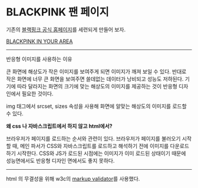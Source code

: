 # BLACKPINK 팬 페이지

기존의 [블랙핑크 공식 홈페이지](https://www.ygfamily.com/artist/main.asp?LANGDIV=K&ATYPE=2&ARTIDX=70)를 세련되게 만들어 보자.

[BLACKPINK IN YOUR AREA](https://bbumjun.github.io/BLACKPINK-fan-page/dist/)

----

반응형 이미지를 사용하는 이유

큰 화면에 해상도가 작은 이미지를 보여주게 되면 이미지가 깨져 보일 수 있다. 반대로 작은 화면에 너무 큰 화면을 보여주면 쓸데없는 데이터가 낭비되고 성능도 저하된다.  기기에 따라 달라지는 화면의 크기에 맞는 해상도의 이미지를 제공하는 것이 반응형 디자인에서 필요한 것이다. 

img 태그에서 srcset, sizes 속성을 사용해 화면에 알맞는 해상도의 이미지를 로드할 수 있다.

**왜 css 나 자바스크립트에서 하지 않고 html에서?**

브라우저가 페이지를 로드하는 순서와 관련이 있다. 브라우저가 페이지를 불러오기 시작할 때, 메인 파서가 CSS와 자바스크립트를 로드하고 해석하기 전에 이미지를 다운로드 하기 시작한다.  CSS와 JS가 로드된 시점에는 이미지가 이미 로드된 상태이기 때문에 성능면에서도 반응형 디자인 면에서도 좋지 못하다.


----

html 의 무결성을 위해 w3c의 [markup validator](https://validator.w3.org/)를 사용했다.
